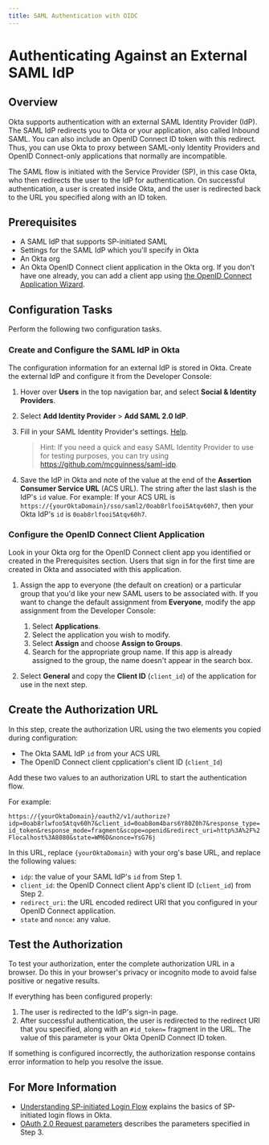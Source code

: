 ```yaml
---
title: SAML Authentication with OIDC
---
```


# Authenticating Against an External SAML IdP

## Overview

Okta supports authentication with an external SAML Identity Provider (IdP). The SAML IdP redirects you to Okta or your application, also called Inbound SAML. You can also include an OpenID Connect ID token with this redirect. Thus, you can use Okta to proxy between SAML-only Identity Providers and OpenID Connect-only applications that normally are incompatible.

The SAML flow is initiated with the Service Provider (SP), in this case Okta, who then redirects the user to the IdP for authentication. On successful authentication, a user is created inside Okta, and the user is redirected back to the URL you specified along with an ID token.

## Prerequisites

* A SAML IdP that supports SP-initiated SAML
* Settings for the SAML IdP which you'll specify in Okta
* An Okta org
* An Okta OpenID Connect client application in the Okta org. If you don't have one already, you can add a client app using [the OpenID Connect Application Wizard](https://help.okta.com/en/prev/Content/Topics/Apps/Apps_App_Integration_Wizard.htm).

## Configuration Tasks

Perform the following two configuration tasks.

### Create and Configure the SAML IdP in Okta

The configuration information for an external IdP is stored in Okta. Create the external IdP and configure it from the Developer Console:

1. Hover over **Users** in the top navigation bar, and select **Social & Identity Providers**.
2. Select **Add Identity Provider** > **Add SAML 2.0 IdP**.
3. Fill in your SAML Identity Provider's settings. [Help](https://support.okta.com/help/Documentation/Knowledge_Article/40561903-Configuring-Inbound-SAML#Part1).

    > Hint: If you need a quick and easy SAML Identity Provider to use for testing purposes, you can try using <https://github.com/mcguinness/saml-idp>.
4. Save the IdP in Okta and note of the value at the end of the **Assertion Consumer Service URL** (ACS URL). The string after the last slash is the IdP's `id` value. For example: If your ACS URL is `https://{yourOktaDomain}/sso/saml2/0oab8rlfooi5Atqv60h7`, then your Okta IdP's `id` is `0oab8rlfooi5Atqv60h7`.

### Configure the OpenID Connect Client Application

Look in your Okta org for the OpenID Connect client app you identified or created in the Prerequisites section. Users that sign in for the first time are created in Okta and associated with this application.

1. Assign the app to everyone (the default on creation) or a particular group that you'd like your new SAML users to be associated with. If you want to change the default assignment from **Everyone**, modify the app assignment from the Developer Console:

    1. Select **Applications**.
    2. Select the application you wish to modify.
    3. Select **Assign** and choose  **Assign to Groups**.
    4. Search for the appropriate group name. If this app is already assigned to the group, the name doesn't appear in the search box.

2. Select **General** and copy the **Client ID** (`client_id`) of the application for use in the next step.

## Create the Authorization URL

In this step, create the authorization URL using the two elements you copied during configuration:

* The Okta SAML IdP `id` from your ACS URL
* The OpenID Connect client cpplication's client ID (`client_Id`)

Add these two values to an authorization URL to start the authentication flow.

For example:

`https://{yourOktaDomain}/oauth2/v1/authorize?idp=0oab8rlwfoo5Atqv60h7&client_id=0oab8om4bars6Y80Z0h7&response_type=id_token&response_mode=fragment&scope=openid&redirect_uri=http%3A%2F%2Flocalhost%3A8080&state=WM6D&nonce=YsG76j`

In this URL, replace `{yourOktaDomain}` with your org's base URL, and replace the following values:

* `idp`: the value of your SAML IdP's `id` from Step 1.
* `client_id`: the OpenID Connect client App's client ID (`client_id`) from Step 2.
* `redirect_uri`: the URL encoded redirect URI that you configured in your OpenID Connect application.
* `state` and `nonce`:  any value.

## Test the Authorization

To test your authorization, enter the complete authorization URL in a browser.
Do this in your browser's privacy or incognito mode to avoid false positive or negative results.

If everything has been configured properly:

1. The user is redirected to the IdP's sign-in page.
2. After successful authentication, the user is redirected to the redirect URI that you specified, along with an `#id_token=` fragment in the URL. The value of this parameter is your Okta OpenID Connect ID token.

If something is configured incorrectly, the authorization response contains error information to help you resolve the issue.

## For More Information

* [Understanding SP-initiated Login Flow](https://www.okta.com/integrate/documentation/saml/#understanding-sp-initiated-login-flow) explains the basics of SP-initiated login flows in Okta.
* [OAuth 2.0 Request parameters](/docs/reference/api/oidc/#request-parameters-1) describes the parameters specified in Step 3.
